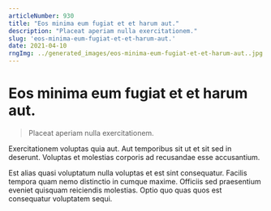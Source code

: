 ```yaml
---
articleNumber: 930
title: "Eos minima eum fugiat et et harum aut."
description: "Placeat aperiam nulla exercitationem."
slug: 'eos-minima-eum-fugiat-et-et-harum-aut.'
date: 2021-04-10
rngImg: ../generated_images/eos-minima-eum-fugiat-et-et-harum-aut..jpg
---
```


# Eos minima eum fugiat et et harum aut.

> Placeat aperiam nulla exercitationem.

Exercitationem voluptas quia aut. Aut temporibus sit ut et sit sed in deserunt. Voluptas et molestias corporis ad recusandae esse accusantium.
 Est alias quasi voluptatum nulla voluptas et est sint consequatur. Facilis tempora quam nemo distinctio in cumque maxime. Officiis sed praesentium eveniet quisquam reiciendis molestias. Optio quo quas quos est consequatur voluptatem sequi.
